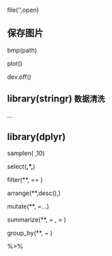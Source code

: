 file(‘’,open)

## 保存图片

bmp(path)

plot()

dev.off()


## library(stringr) `数据清洗`

…

## library(dplyr)

samplen( ,10)

select(**,*,**)

filter(**,  ==  )

arrange(**,desc(),)

mutate(**, =…)

summarize(**, = , = )

group_by(**, ~ )

%>%